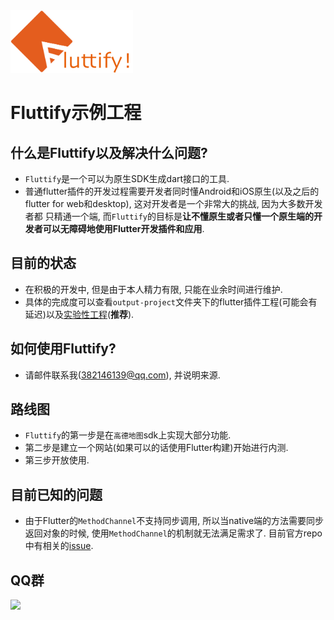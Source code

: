 <img src="./other/fluttify-logo-landscape.png" height="100">

# Fluttify示例工程

## 什么是Fluttify以及解决什么问题?
- `Fluttify`是一个可以为原生SDK生成dart接口的工具.
- 普通flutter插件的开发过程需要开发者同时懂Android和iOS原生(以及之后的flutter for web和desktop), 这对开发者是一个非常大的挑战, 因为大多数开发者都
只精通一个端, 而`Fluttify`的目标是**让不懂原生或者只懂一个原生端的开发者可以无障碍地使用Flutter开发插件和应用**.

## 目前的状态
- 在积极的开发中, 但是由于本人精力有限, 只能在业余时间进行维护.
- 具体的完成度可以查看`output-project`文件夹下的flutter插件工程(可能会有延迟)以及[实验性工程](https://github.com/yohom/amap_search_fluttify)(**推荐**).

## 如何使用Fluttify?
- 请邮件联系我(382146139@qq.com), 并说明来源.

## 路线图
- `Fluttify`的第一步是在`高德地图`sdk上实现大部分功能.
- 第二步是建立一个网站(如果可以的话使用Flutter构建)开始进行内测.
- 第三步开放使用.

## 目前已知的问题
- 由于Flutter的`MethodChannel`不支持同步调用, 所以当native端的方法需要同步返回对象的时候, 
使用`MethodChannel`的机制就无法满足需求了. 目前官方repo中有相关的[issue](https://github.com/flutter/flutter/issues/28310).

## QQ群
<img src="./other/QQ群.JPG" height="300">
